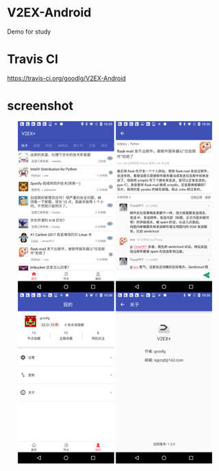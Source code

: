 # V2EX-Android
Demo for study

# Travis CI
https://travis-ci.org/goodlg/V2EX-Android

# screenshot
<div align="center">
<img src="https://github.com/goodlg/V2EX-Android/blob/master/Screenshots/Screenshot_20170619-222559.png" width = "225" height = "400" alt="图片名称" align=center />
<img src="https://github.com/goodlg/V2EX-Android/blob/master/Screenshots/Screenshot_20170619-222624.png" width = "225" height = "400" alt="图片名称" align=center />
<img src="https://github.com/goodlg/V2EX-Android/blob/master/Screenshots/Screenshot_20170619-222643.png" width = "225" height = "400" alt="图片名称" align=center />
<img src="https://github.com/goodlg/V2EX-Android/blob/master/Screenshots/Screenshot_20170619-222648.png" width = "225" height = "400" alt="图片名称" align=center />
</div>
